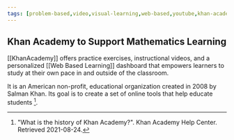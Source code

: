 ```yaml
---
tags: [problem-based,video,visual-learning,web-based,youtube,khan-academy]
---
```


## Khan Academy to Support Mathematics Learning

[[KhanAcademy]] offers practice exercises, instructional videos, and a personalized [[Web Based Learning]] dashboard that empowers learners to study at their own pace in and outside of the classroom.

It is an American non-profit, educational organization created in 2008 by Salman Khan. Its goal is to create a set of online tools that help educate students [^1].

[^1]:  "What is the history of Khan Academy?". Khan Academy Help Center. Retrieved 2021-08-24.